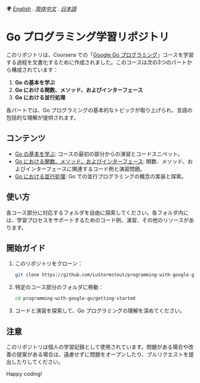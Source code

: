 🌍 *[English](README.md)* . *[简体中文](README_zh.md)* . *[日本語](README_ja.md)*

# Go プログラミング学習リポジトリ

このリポジトリは、Coursera での「[Google Go プログラミング](https://www.coursera.org/specializations/google-golang)」コースを学習する過程を文書化するために作成されました。このコースは次の3つのパートから構成されています：

1. **Go の基本を学ぶ**
2. **Go における関数、メソッド、およびインターフェース**
3. **Go における並行処理**

各パートでは、Go プログラミングの基本的なトピックが取り上げられ、言語の包括的な理解が提供されます。

## コンテンツ

- [Go の基本を学ぶ](/getting-started): コースの最初の部分からの演習とコードスニペット。
- [Go における関数、メソッド、およびインターフェース](/functions-methods-interfaces): 関数、メソッド、およびインターフェースに関連するコード例と演習問題。
- [Go における並行処理](/concurrency): Go での並行プログラミングの概念の実装と探索。

## 使い方

各コース部分に対応するフォルダを自由に探索してください。各フォルダ内には、学習プロセスをサポートするためのコード例、演習、その他のリソースがあります。

## 開始ガイド

1. このリポジトリをクローン：

   ```bash
   git clone https://github.com/LuStormstout/programming-with-google-go.git
   ```

2. 特定のコース部分のフォルダに移動：

   ```bash
   cd programming-with-google-go/getting-started
   ```

3. コードと演習を探索して、Go プログラミングの理解を深めてください。

## 注意

このリポジトリは個人の学習記録として使用されています。問題がある場合や改善の提案がある場合は、遠慮せずに問題をオープンしたり、プルリクエストを提出したりしてください。

Happy coding!
